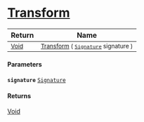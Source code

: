 # [Transform](./TangentExtraction-100663598.md)



| Return | Name | 
| --- | --- | 
| <sub>[Void](https://docs.microsoft.com/en-us/dotnet/api/System.Void)</sub>| <sub>[Transform](./TangentExtraction-100663598.md) ( [`Signature`](./../../Signature.md) signature )</sub>| <br>


#### Parameters
**`signature`**  [`Signature`](./../../Signature.md)<br>
#### Returns
[Void](https://docs.microsoft.com/en-us/dotnet/api/System.Void)<br>
